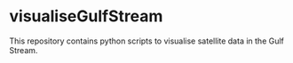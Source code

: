 # visualiseGulfStream
This repository contains python scripts to visualise satellite data in the Gulf Stream.
